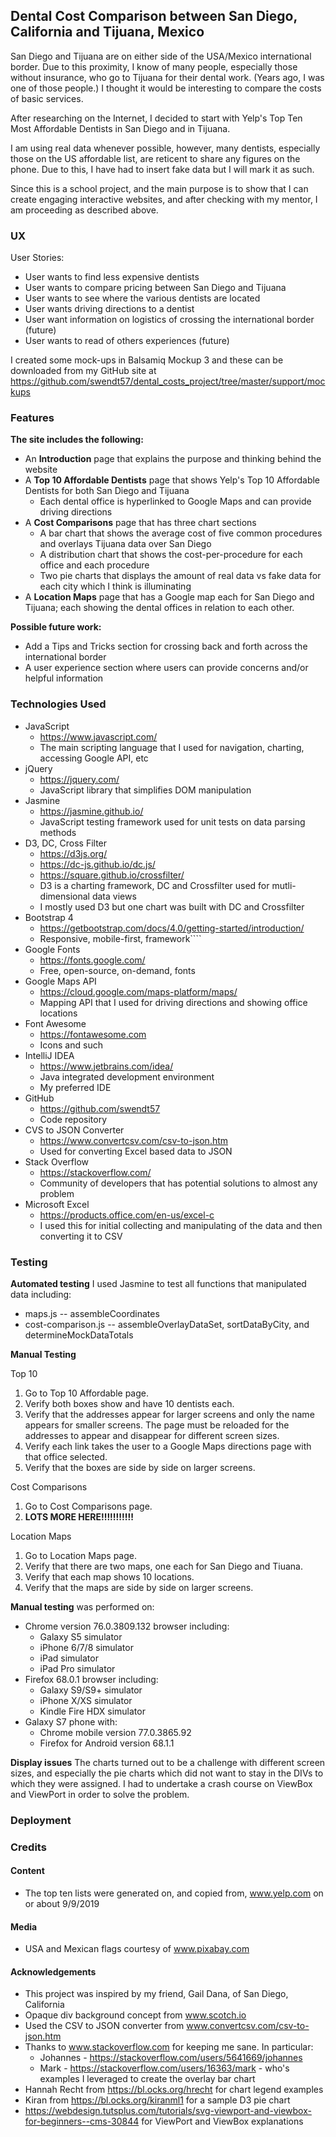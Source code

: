 ## Dental Cost Comparison between San Diego, California and Tijuana, Mexico

San Diego and Tijuana are on either side of the USA/Mexico international border. Due to this proximity, I know of many people, especially 
those without insurance, who go to Tijuana for their dental work. (Years ago, I was one of those people.) I thought it would be 
interesting to compare the costs of basic services.

After researching on the Internet, I decided to start with Yelp's Top Ten Most Affordable Dentists in San Diego and in Tijuana.

I am using real data whenever possible, however, many dentists, especially those on the US affordable list, are reticent 
to share any figures on the phone. Due to this, I have had to insert fake data but I will mark it as such.

Since this is a school project, and the main purpose is to show that I can create engaging interactive websites, and after 
checking with my mentor, I am proceeding as described above.

### UX
User Stories:
* User wants to find less expensive dentists
* User wants to compare pricing between San Diego and Tijuana
* User wants to see where the various dentists are located
* User wants driving directions to a dentist
* User want information on logistics of crossing the international border (future)
* User wants to read of others experiences (future)

I created some mock-ups in Balsamiq Mockup 3 and these can be downloaded from my GitHub site at 
https://github.com/swendt57/dental_costs_project/tree/master/support/mockups

### Features

**The site includes the following:**

* An **Introduction** page that explains the purpose and thinking behind the website
* A **Top 10 Affordable Dentists** page that shows Yelp's Top 10 Affordable Dentists for both San Diego and Tijuana
  * Each dental office is hyperlinked to Google Maps and can provide driving directions 
* A **Cost Comparisons** page that has three chart sections
  * A bar chart that shows the average cost of five common procedures and overlays Tijuana data over San Diego
  * A distribution chart that shows the cost-per-procedure for each office and each procedure
  * Two pie charts that displays the amount of real data vs fake data for each city which I think is illuminating
* A **Location Maps** page that has a Google map each for San Diego and Tijuana; each showing the dental offices in relation to each other.

**Possible future work:**

* Add a Tips and Tricks section for crossing back and forth across the international border 
* A user experience section where users can provide concerns and/or helpful information

### Technologies Used

* JavaScript
  * https://www.javascript.com/
  * The main scripting language that I used for navigation, charting, accessing Google API, etc
* jQuery
  * https://jquery.com/
  * JavaScript library that simplifies DOM manipulation
* Jasmine
  * https://jasmine.github.io/
  * JavaScript testing framework used for unit tests on data parsing methods
* D3, DC, Cross Filter 
  * https://d3js.org/
  * https://dc-js.github.io/dc.js/
  * https://square.github.io/crossfilter/
  * D3 is a charting framework, DC and Crossfilter used for mutli-dimensional data views
  * I mostly used D3 but one chart was built with DC and Crossfilter
* Bootstrap 4
  * https://getbootstrap.com/docs/4.0/getting-started/introduction/
  * Responsive, mobile-first, framework````
* Google Fonts
  * https://fonts.google.com/
  * Free, open-source, on-demand, fonts
* Google Maps API
  * https://cloud.google.com/maps-platform/maps/
  * Mapping API that I used for driving directions and showing office locations
* Font Awesome
  * https://fontawesome.com
  * Icons and such
* IntelliJ IDEA
  * https://www.jetbrains.com/idea/
  * Java integrated development environment
  * My preferred IDE
* GitHub
  * https://github.com/swendt57
  * Code repository
* CVS to JSON Converter
  * https://www.convertcsv.com/csv-to-json.htm
  * Used for converting Excel based data to JSON
* Stack Overflow
  * https://stackoverflow.com/
  * Community of developers that has potential solutions to almost any problem
* Microsoft Excel
  * https://products.office.com/en-us/excel-c
  * I used this for initial collecting and manipulating of the data and then converting it to CSV

### Testing

**Automated testing**
I used Jasmine to test all functions that manipulated data including:
* maps.js -- assembleCoordinates
* cost-comparison.js -- assembleOverlayDataSet, sortDataByCity, and determineMockDataTotals

**Manual Testing**

Top 10
1. Go to Top 10 Affordable page.
2. Verify both boxes show and have 10 dentists each.
3. Verify that the addresses appear for larger screens and only the name appears for smaller screens. 
The page must be reloaded for the addresses to appear and disappear for different screen sizes.
4. Verify each link takes the user to a Google Maps directions page with that office selected.
5. Verify that the boxes are side by side on larger screens.

Cost Comparisons
1. Go to Cost Comparisons page.
2.  **LOTS MORE HERE!!!!!!!!!!!**

Location Maps
1. Go to Location Maps page.
2. Verify that there are two maps, one each for San Diego and Tiuana.
3. Verify that each map shows 10 locations.
4. Verify that the maps are side by side on larger screens.

**Manual testing** was performed on: 
* Chrome version 76.0.3809.132 browser including:
  * Galaxy S5 simulator
  * iPhone 6/7/8 simulator
  * iPad simulator
  * iPad Pro simulator
* Firefox 68.0.1 browser including:
  * Galaxy S9/S9+ simulator
  * iPhone X/XS simulator
  * Kindle Fire HDX simulator
* Galaxy S7 phone with:
  * Chrome mobile version 77.0.3865.92
  * Firefox for Android version 68.1.1
  
**Display issues**
The charts turned out to be a challenge with different screen sizes, and especially the pie charts which did not want to 
stay in the DIVs to which they were assigned. I had to undertake a crash course on ViewBox and ViewPort in order to solve
the problem.

### Deployment

### Credits

#### Content

* The top ten lists were generated on, and copied from, www.yelp.com on or about 9/9/2019

#### Media

* USA and Mexican flags courtesy of www.pixabay.com

#### Acknowledgements

* This project was inspired by my friend, Gail Dana, of San Diego, California
* Opaque div background concept from www.scotch.io
* Used the CSV to JSON converter from www.convertcsv.com/csv-to-json.htm
* Thanks to www.stackoverflow.com for keeping me sane. In particular:
  * Johannes - https://stackoverflow.com/users/5641669/johannes
  * Mark - https://stackoverflow.com/users/16363/mark - who's examples I leveraged to create the overlay bar chart
* Hannah Recht from https://bl.ocks.org/hrecht for chart legend examples
* Kiran from https://bl.ocks.org/kiranml1 for a sample D3 pie chart
* https://webdesign.tutsplus.com/tutorials/svg-viewport-and-viewbox-for-beginners--cms-30844 for ViewPort and ViewBox explanations
